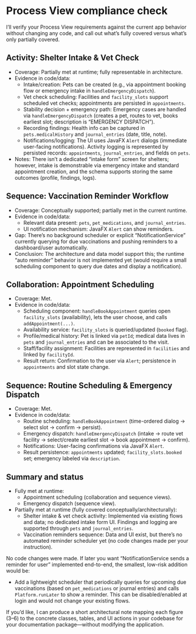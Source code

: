# Process View compliance check

I’ll verify your Process View requirements against the current app behavior without changing any code, and call out what’s fully covered versus what’s only partially covered.

## Activity: Shelter Intake & Vet Check
- Coverage: Partially met at runtime; fully representable in architecture.
- Evidence in code/data:
  - Intake/creation: Pets can be created (e.g., via appointment booking flow or emergency intake in `handleEmergencyDispatch`).
  - Vet check scheduling: Facilities and `facility_slots` support scheduled vet checks; appointments are persisted in `appointments`.
  - Stability decision + emergency path: Emergency cases are handled via `handleEmergencyDispatch` (creates a pet, routes to vet, books earliest slot; description is “EMERGENCY DISPATCH”).
  - Recording findings: Health info can be captured in `pets.medicalHistory` and `journal_entries` (date, title, note).
  - Notifications/logging: The UI uses JavaFX `Alert` dialogs (immediate user-facing notifications). Activity logging is represented by persisted records: `appointments`, `journal_entries`, and fields on `pets`.
- Notes: There isn’t a dedicated “intake form” screen for shelters; however, intake is demonstrable via emergency intake and standard appointment creation, and the schema supports storing the same outcomes (profile, findings, logs).

## Sequence: Vaccination Reminder Workflow
- Coverage: Conceptually supported; partially met in the current runtime.
- Evidence in code/data:
  - Relevant data present: `pets`, `pet_medications`, and `journal_entries`.
  - UI notification mechanism: JavaFX `Alert` can show reminders.
- Gap: There’s no background scheduler or explicit “NotificationService” currently querying for due vaccinations and pushing reminders to a dashboard/user automatically.
- Conclusion: The architecture and data model support this; the runtime “auto reminder” behavior is not implemented yet (would require a small scheduling component to query due dates and display a notification).

## Collaboration: Appointment Scheduling
- Coverage: Met.
- Evidence in code/data:
  - Scheduling component: `handleBookAppointment` queries open `facility_slots` (availability), lets the user choose, and calls `addAppointment(...)`.
  - Availability service: `facility_slots` is queried/updated (`booked` flag).
  - Profile/medical history: Pet is linked via `petId`; medical data lives in `pets` and `journal_entries` and can be associated to the visit.
  - Staff/facility assignment: Facilities are represented in `facilities` and linked by `facilityId`.
  - Result return: Confirmation to the user via `Alert`; persistence in `appointments` and slot state change.

## Sequence: Routine Scheduling & Emergency Dispatch
- Coverage: Met.
- Evidence in code/data:
  - Routine scheduling: `handleBookAppointment` (time-ordered dialog → select slot → confirm → persist).
  - Emergency dispatch: `handleEmergencyDispatch` (intake → route vet facility → select/create earliest slot → book appointment → confirm).
  - Notifications: User-facing confirmations via JavaFX `Alert`.
  - Result persistence: `appointments` updated; `facility_slots.booked` set; emergency labeled via `description`.

## Summary and status
- Fully met at runtime:
  - Appointment scheduling (collaboration and sequence views).
  - Emergency dispatch (sequence view).
- Partially met at runtime (fully covered conceptually/architecturally):
  - Shelter intake & vet check activity: Implemented via existing flows and data; no dedicated intake form UI. Findings and logging are supported through `pets` and `journal_entries`.
  - Vaccination reminders sequence: Data and UI exist, but there’s no automated reminder scheduler yet (no code changes made per your instruction).

No code changes were made. If later you want “NotificationService sends a reminder for user” implemented end-to-end, the smallest, low-risk addition would be:
- Add a lightweight scheduler that periodically queries for upcoming due vaccinations (based on `pet_medications` or journal entries) and calls `Platform.runLater` to show a reminder. This can be disabled/enabled at login and would not change your existing flows.

If you’d like, I can produce a short architectural note mapping each figure (3–6) to the concrete classes, tables, and UI actions in your codebase for your documentation package—without modifying the application.
